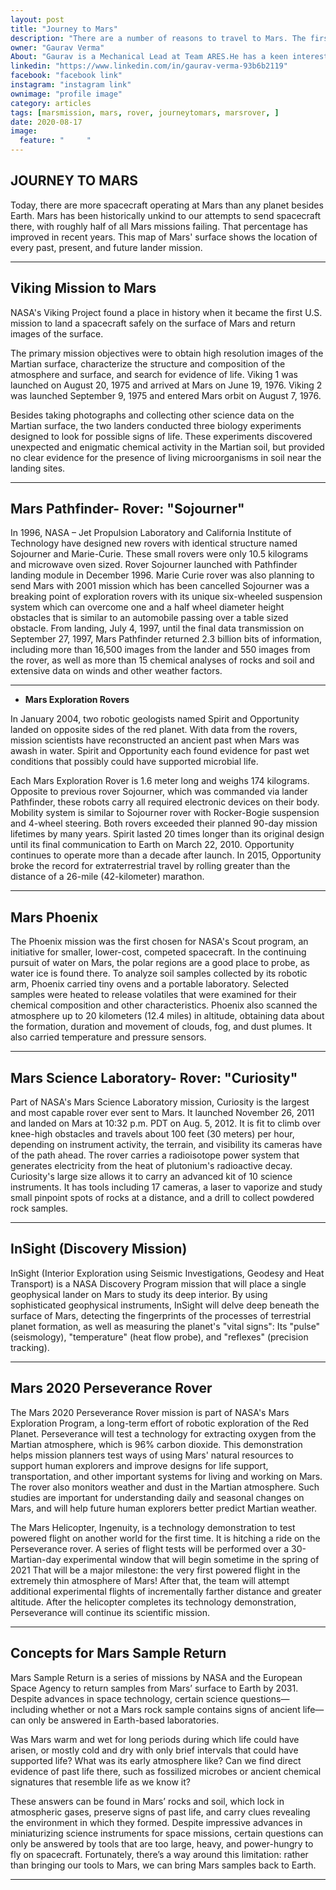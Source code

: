 ```yaml
---
layout: post
title: "Journey to Mars"
description: "There are a number of reasons to travel to Mars. The first is the realization of an amazing dream! Sending a manned mission to Mars is a fantastic adventure."
owner: "Gaurav Verma"
About: "Gaurav is a Mechanical Lead at Team ARES.He has a keen interest in the field of Mechanical Design and Analysis,Robotics and Ground vehicle systems. His main area of interest include Kinematics of machines, Dynamics and Control."
linkedin: "https://www.linkedin.com/in/gaurav-verma-93b6b2119"
facebook: "facebook link"
instagram: "instagram link"
ownimage: "profile image"
category: articles
tags: [marsmission, mars, rover, journeytomars, marsrover, ]
date: 2020-08-17
image:
  feature: "     "
---
```



## **JOURNEY TO MARS**

Today, there are more spacecraft operating at Mars than any planet besides Earth. Mars has been historically unkind to our attempts to send spacecraft there, with roughly half of all Mars missions failing. That percentage has improved in recent years. This map of Mars' surface shows the location of every past, present, and future lander mission. 


---
## **Viking Mission to Mars**

 NASA's Viking Project found a place in history when it became the first U.S. mission to land a spacecraft safely on the surface of Mars and return images of the surface.

 The primary mission objectives were to obtain high resolution images of the Martian surface, characterize the structure and composition of the atmosphere and surface, and search for evidence of life. Viking 1 was launched on August 20, 1975 and arrived at Mars on June 19, 1976. Viking 2 was launched September 9, 1975 and entered Mars orbit on August 7, 1976.

 Besides taking photographs and collecting other science data on the Martian surface, the two landers conducted three biology experiments designed to look for possible signs of life. These experiments discovered unexpected and enigmatic chemical activity in the Martian soil, but provided no clear evidence for the presence of living microorganisms in soil near the landing sites.


---
## **Mars Pathfinder- Rover: "Sojourner"**

 In 1996, NASA – Jet Propulsion Laboratory and California Institute of Technology have designed new rovers with identical structure named Sojourner and Marie-Curie. These small rovers were only 10.5 kilograms and microwave oven sized. Rover Sojourner launched with Pathfinder landing module in December 1996. Marie Curie rover was also planning to send Mars with 2001 mission which has been cancelled Sojourner was a breaking point of exploration rovers with its unique six-wheeled suspension system which can overcome one and a half wheel diameter height obstacles that is similar to an automobile passing over a table sized obstacle. From landing, July 4, 1997, until the final data transmission on September 27, 1997, Mars Pathfinder returned 2.3 billion bits of information, including more than 16,500 images from the lander and 550 images from the rover, as well as more than 15 chemical analyses of rocks and soil and extensive data on winds and other weather factors.


---
*   **Mars Exploration Rovers**

 In January 2004, two robotic geologists named Spirit and Opportunity landed on opposite sides of the red planet. With data from the rovers, mission scientists have reconstructed an ancient past when Mars was awash in water. Spirit and Opportunity each found evidence for past wet conditions that possibly could have supported microbial life.

 Each Mars Exploration Rover is 1.6 meter long and weighs 174 kilograms. Opposite to previous rover Sojourner, which was commanded via lander Pathfinder, these robots carry all required electronic devices on their body. Mobility system is similar to Sojourner rover with Rocker-Bogie suspension and 4-wheel steering. Both rovers exceeded their planned 90-day mission lifetimes by many years. Spirit lasted 20 times longer than its original design until its final communication to Earth on March 22, 2010. Opportunity continues to operate more than a decade after launch. In 2015, Opportunity broke the record for extraterrestrial travel by rolling greater than the distance of a 26-mile (42-kilometer) marathon.


---
## **Mars Phoenix**

 The Phoenix mission was the first chosen for NASA's Scout program, an initiative for smaller, lower-cost, competed spacecraft. In the continuing pursuit of water on Mars, the polar regions are a good place to probe, as water ice is found there. To analyze soil samples collected by its robotic arm, Phoenix carried tiny ovens and a portable laboratory. Selected samples were heated to release volatiles that were examined for their chemical composition and other characteristics. Phoenix also scanned the atmosphere up to 20 kilometers (12.4 miles) in altitude, obtaining data about the formation, duration and movement of clouds, fog, and dust plumes. It also carried temperature and pressure sensors.


---
##  **Mars Science Laboratory- Rover: "Curiosity"**

 Part of NASA's Mars Science Laboratory mission, Curiosity is the largest and most capable rover ever sent to Mars. It launched November 26, 2011 and landed on Mars at 10:32 p.m. PDT on Aug. 5, 2012. It is fit to climb over knee-high obstacles and travels about 100 feet (30 meters) per hour, depending on instrument activity, the terrain, and visibility its cameras have of the path ahead. The rover carries a radioisotope power system that generates electricity from the heat of plutonium's radioactive decay. Curiosity's large size allows it to carry an advanced kit of 10 science instruments. It has tools including 17 cameras, a laser to vaporize and study small pinpoint spots of rocks at a distance, and a drill to collect powdered rock samples.


---
##  **InSight (Discovery Mission)**

 InSight (Interior Exploration using Seismic Investigations, Geodesy and Heat Transport) is a NASA Discovery Program mission that will place a single geophysical lander on Mars to study its deep interior. By using sophisticated geophysical instruments, InSight will delve deep beneath the surface of Mars, detecting the fingerprints of the processes of terrestrial planet formation, as well as measuring the planet's "vital signs": Its "pulse" (seismology), "temperature" (heat flow probe), and "reflexes" (precision tracking).


---
##  **Mars 2020 Perseverance Rover**

 The Mars 2020 Perseverance Rover mission is part of NASA's Mars Exploration Program, a long-term effort of robotic exploration of the Red Planet. Perseverance will test a technology for extracting oxygen from the Martian atmosphere, which is 96% carbon dioxide. This demonstration helps mission planners test ways of using Mars' natural resources to support human explorers and improve designs for life support, transportation, and other important systems for living and working on Mars. The rover also monitors weather and dust in the Martian atmosphere. Such studies are important for understanding daily and seasonal changes on Mars, and will help future human explorers better predict Martian weather.

 The Mars Helicopter, Ingenuity, is a technology demonstration to test powered flight on another world for the first time. It is hitching a ride on the Perseverance rover. A series of flight tests will be performed over a 30-Martian-day experimental window that will begin sometime in the spring of 2021 That will be a major milestone: the very first powered flight in the extremely thin atmosphere of Mars! After that, the team will attempt additional experimental flights of incrementally farther distance and greater altitude. After the helicopter completes its technology demonstration, Perseverance will continue its scientific mission.


---
## **Concepts for Mars Sample Return** 

 Mars Sample Return is a series of missions by NASA and the European Space Agency to return samples from Mars’ surface to Earth by 2031. Despite advances in space technology, certain science questions—including whether or not a Mars rock sample contains signs of ancient life—can only be answered in Earth-based laboratories.

 Was Mars warm and wet for long periods during which life could have arisen, or mostly cold and dry with only brief intervals that could have supported life? What was its early atmosphere like? Can we find direct evidence of past life there, such as fossilized microbes or ancient chemical signatures that resemble life as we know it?

 These answers can be found in Mars’ rocks and soil, which lock in atmospheric gases, preserve signs of past life, and carry clues revealing the environment in which they formed. Despite impressive advances in miniaturizing science instruments for space missions, certain questions can only be answered by tools that are too large, heavy, and power-hungry to fly on spacecraft. Fortunately, there’s a way around this limitation: rather than bringing our tools to Mars, we can bring Mars samples back to Earth.

---
